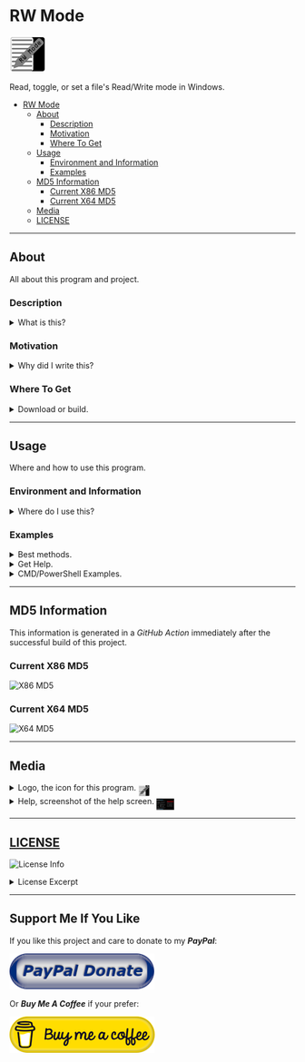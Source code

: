# RW Mode

<img alt="Logo 1" src="docs/media/images/rwmode.png" height="64px">

Read, toggle, or set a file&#39;s Read&#47;Write mode in Windows&#46;

- [RW Mode](#rw-mode)
  - [About](#about)
    - [Description](#description)
    - [Motivation](#motivation)
    - [Where To Get](#where-to-get)
  - [Usage](#usage)
    - [Environment and Information](#environment-and-information)
    - [Examples](#examples)
  - [MD5 Information](#md5-information)
    - [Current X86 MD5](#current-x86-md5)
    - [Current X64 MD5](#current-x64-md5)
  - [Media](#media)
  - [LICENSE](#license)

---

## About

All about this program and project&#46;

### Description

<details>
  <summary>What is this&#63;</summary>
  <p>
  This is a console tool for the <b>Windows</b> command line environment that allows you to read, toggle, or set a file&#39;s Read&#47;Write mode in Windows&#46;
  </p>
</details>

### Motivation

<details>
  <summary>Why did I write this&#63;</summary>
  <p>
    I often change the read&#47;write state of file&#39;s in Windows&#59; for example I keep my <i>hosts</i> file set to <i>Read Only</i>&#44; but change it to <i>Writeable</i> when I update and compress to my custom <i>hosts</i> file&#46;
  </p>
</details>

### Where To Get

<details>
  <summary>Download or build&#46;</summary>
  <p>
  You can fork this repository and build yourself or you can download it at the current <a href="https://github.com/Lateralus138/rwmode/releases">Releases</a> page&#46;

  You can &#40;as with any of my projects&#41; fork and build this project yourself in keeping with the provided <a href="#LICENSE" >LICENSE</a> below.
  </p>
</details>

---

## Usage

Where and how to use this program&#46;

### Environment and Information

<details>
  <summary>Where do I use this&#63;</summary>
  <p>
  Like any cli tool &#40;or any executable for that matter&#41; this can be used in any available command line program&#47;emulator in <b>Windows</b> like <b>CMD</b> or <b>PowerShell</b>&#44; for example&#44; and should work in most available terminals&#46;

  Like any portable program in this can either be placed somewhere in your <code>%PATH%</code> and if not then when your run it you&#39;ll need to provide the direct path of the executable&#46;
  </p>
  <h4>Example Given</h4>
  <pre>
    <code> > & &#39;C:\Users\&#60;USERNAME&#62;\Bin\rwmode.exe&#39; /&#63; </code>
  </pre>
</details>

### Examples

<details>
  <summary>Best methods&#46;</summary>
  <p>
  This is best used as a <i>scheduled task</i> via <i><b>Task Scheduler</b></i> with the &#91;&#47;P&#93; switch&#44; but you can use it from the command line&#44; shortcut &#40;&#46;lnk&#41;&#44; clicked&#44; or from any other program&#46;
  </p>
</details>

<details>
  <summary>Get Help&#46;</summary>
  <p>In CMD or PowerShell&#46; &#40;with /?, /H, or /HELP&#41;&#46; You can also find a screenshot below&#46;</p>
  <pre>
    <code>C:\Windows\System32> rwmode /?</code>
    <samp>
┌────────────────────────────────────────────────┐
│                    RW Mode                     │
├────────────────────────────────────────────────┤
│ Read, toggle, or set the ReaRW Moderite mode of a  │
│ file in Windows.                               │
├────────────────────────────────────────────────┤
│ rwmode [/H] [/F FILE] [/T] [/R] [/W] FILE      │
├────────────────────────────────────────────────┤
│ /h,/HELP,/?     This help screen.              │
│ /f,/FILE        Path to the file. This switch  │
│                 is not necessary as the path   │
│                 can be passed as a normal      │
│                 argument.                      │
│ /t,/TOGGLE      Toggle a file's R/W mode.      │
│ /r,/READ        Set a file to Read Only.       │
│ /w,/WRITE       Set a file to Writeable.       │
├────────────────────────────────────────────────┤
│ © 2022 Ian Pride - New Pride Software/Services │
└────────────────────────────────────────────────┘
    </samp>
  </pre>
</details>

<details>
  <summary>CMD/PowerShell Examples&#46;</summary>
  <p>Get Read&#47;Write state of the Windows hosts file&#46;</p>
  <pre>
  <code>
  C:\Windows\System32> rwmode /f C:\Windows\System32\drivers\etc\hosts
  <samp>
     "C:\\Windows\\System32\\drivers\\etc\\hosts" is currently: [Read Only].                
  </samp>
  </code>
  </pre>
  <p>Toggle Read&#47;Write state of the Windows hosts file&#46;</p>
  <pre>
  <code>
  C:\Windows\System32> rwmode /f C:\Windows\System32\drivers\etc\hosts /t
  <samp>
    "C:\\Windows\\System32\\drivers\\etc\\hosts" is currently: [Read Only].
    Attempting to toggle the Read/Write mode of "C:\\Windows\\System32\\drivers\\etc\\hosts"
    "C:\\Windows\\System32\\drivers\\etc\\hosts" is currently: [Writeable].               
  </samp>
  </code>
  </pre>
</details>

---

## MD5 Information

This information is generated in a *GitHub Action* immediately after the successful build of this project.

### Current X86 MD5

![X86 MD5](https://img.shields.io/endpoint?url=https://raw.githubusercontent.com/Lateralus138/rwmode/master/docs/json/rwmode_x86_md5.json)

### Current X64 MD5

![X64 MD5](https://img.shields.io/endpoint?url=https://raw.githubusercontent.com/Lateralus138/rwmode/master/docs/json/rwmode_x64_md5.json)


---

## Media

<!-- ### Logo -->

<details>
  <summary>Logo, the icon for this program&#46; <img alt="logo2" src="docs/media/images/rwmode.png" height="20px" align="middle"></summary>
  <img alt="logo2" src="docs/media/images/rwmode.png">
</details>

<details>
  <summary>Help, screenshot of the help screen&#46; <img alt="logo2" src="docs/media/images/helpscreen.png" height="20px" align="middle"></summary>
  <img alt="helpscreen" src="docs/media/images/helpscreen.png">
</details>


<!-- ### Example Screenshots -->

---

## [LICENSE](./LICENSE)

![License Info](https://img.shields.io/github/license/Lateralus138/rwmode?style=for-the-badge)

<details>
  <summary>License Excerpt</summary>
  <br>
  <blockquote>
  This program is free software&#58; you can redistribute it and&#47;or modify it under the terms of the GNU General Public License as published by the Free Software Foundation&#44; either version 3 of the License&#44; or &#40;at your option&#41; any later version&#46;
  </blockquote>
  <br>
  <blockquote>
  This program is distributed in the hope that it will be useful&#44; but WITHOUT ANY WARRANTY&#59; without even the implied warranty of MERCHANTABILITY or FITNESS FOR A PARTICULAR PURPOSE&#46;  See the GNU General Public License for more details&#46;
  </blockquote>
</details>

---

## Support Me If You Like

If you like this project and care to donate to my ***PayPal***:

[![PayPal Donation](docs/media/images/paypal_donate_button.png)](https://paypal.me/ianapride?locale.x=en_US)

Or ***Buy Me A Coffee*** if your prefer:

[![Buy Me A Coffee](./docs/media/images/buymeacoffe_a.png)](https://www.buymeacoffee.com/ianalanpride)